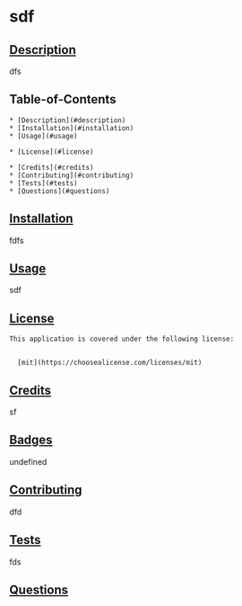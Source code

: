 
  # sdf
  ## [Description](#table-of-contents)
  dfs
  ## Table-of-Contents
    * [Description](#description)
    * [Installation](#installation)
    * [Usage](#usage)
    
    * [License](#license)
    
    * [Credits](#credits)
    * [Contributing](#contributing)
    * [Tests](#tests)
    * [Questions](#questions)

  ## [Installation](#table-of-contents)
  fdfs
  ## [Usage ](#table-of-contents)
  sdf
  ## [License](#table-of-contents)
  
    This application is covered under the following license: 

    
      [mit](https://choosealicense.com/licenses/mit)
    
    
  ## [Credits](#table-of-contents)
   sf
  ## [Badges](#table-of-contents)
  undefined
  ## [Contributing](#table-of-contents)
  dfd
  ## [Tests](#table-of-contents)
  fds
  ## [Questions](#table-of-contents)
